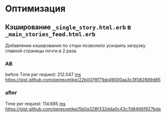 # Оптимизация

## Кэширование `_single_story.html.erb` в `_main_stories_feed.html.erb`

Добавление кэширования по стори позволило ускорить загрузку главной страницы почти в 2 раза.

### AB

before
Time per request: 212.047 [ms](mean)
https://gist.github.com/peresvetjke/22b0076f71bb49000aa3c3f082889d85

### after

Time per request: 114.685 [ms](mean)
https://gist.github.com/peresvetjke/5b0a328f332dda0c43c7d8466f927bde
